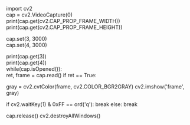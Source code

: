 import cv2\
cap = cv2.VideoCapture(0)\
print(cap.get(cv2.CAP_PROP_FRAME_WIDTH))\
print(cap.get(cv2.CAP_PROP_FRAME_HEIGHT))

cap.set(3, 3000)\
cap.set(4, 3000)

print(cap.get(3))\
print(cap.get(4))\
while(cap.isOpened()):\
  ret, frame = cap.read()
  if ret == True:

   gray = cv2.cvtColor(frame, cv2.COLOR_BGR2GRAY)
   cv2.imshow('frame', gray)

   if cv2.waitKey(1) & 0xFF == ord('q'):
         break
   else:
        break

cap.release()
cv2.destroyAllWindows()
